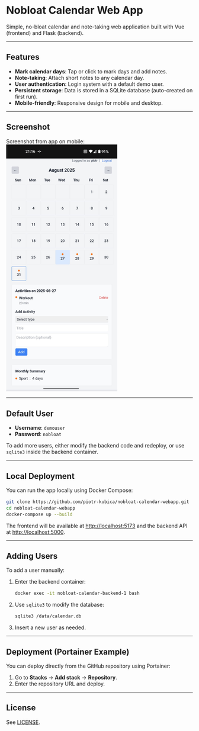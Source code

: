 
# Nobloat Calendar Web App

Simple, no-bloat calendar and note-taking web application built with Vue (frontend) and Flask (backend).

---

## Features

- **Mark calendar days**: Tap or click to mark days and add notes.
- **Note-taking**: Attach short notes to any calendar day.
- **User authentication**: Login system with a default demo user.
- **Persistent storage**: Data is stored in a SQLite database (auto-created on first run).
- **Mobile-friendly**: Responsive design for mobile and desktop.

---

## Screenshot

Screenshot from app on mobile:
<img src="cal-image.jpg" alt="calendar app on mobile" width="300"/>

---

## Default User

- **Username**: `demouser`
- **Password**: `nobloat`

To add more users, either modify the backend code and redeploy, or use `sqlite3` inside the backend container.

---

## Local Deployment

You can run the app locally using Docker Compose:

```bash
git clone https://github.com/piotr-kubica/nobloat-calendar-webapp.git
cd nobloat-calendar-webapp
docker-compose up --build
```

The frontend will be available at [http://localhost:5173](http://localhost:5173) and the backend API at [http://localhost:5000](http://localhost:5000).

---

## Adding Users

To add a user manually:

1. Enter the backend container:
	```bash
	docker exec -it nobloat-calendar-backend-1 bash
	```
2. Use `sqlite3` to modify the database:
	```bash
	sqlite3 /data/calendar.db
	```
3. Insert a new user as needed.

---

## Deployment (Portainer Example)

You can deploy directly from the GitHub repository using Portainer:

1. Go to **Stacks** → **Add stack** → **Repository**.
2. Enter the repository URL and deploy.

---

## License

See [LICENSE](LICENSE).
